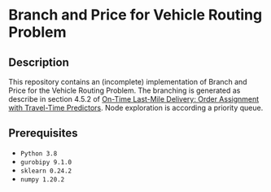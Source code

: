# Branch and Price for Vehicle Routing Problem

## Description

This repository contains an (incomplete) implementation of Branch and Price for the Vehicle Routing Problem. The branching is generated as describe in section 4.5.2 of [On-Time Last-Mile Delivery: Order Assignment with Travel-Time Predictors](https://pubsonline.informs.org/doi/10.1287/mnsc.2020.3741). Node exploration is according a priority queue.

## Prerequisites

- `Python 3.8`
- `gurobipy 9.1.0`
- `sklearn 0.24.2`
- `numpy 1.20.2`
